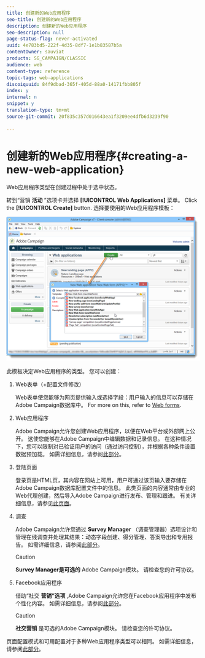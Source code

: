 ```yaml
---
title: 创建新的Web应用程序
seo-title: 创建新的Web应用程序
description: 创建新的Web应用程序
seo-description: null
page-status-flag: never-activated
uuid: 4e783bd5-222f-4d35-8df7-1e1b83587b5a
contentOwner: sauviat
products: SG_CAMPAIGN/CLASSIC
audience: web
content-type: reference
topic-tags: web-applications
discoiquuid: 84f9dbad-365f-405d-88a0-14171fbb805f
index: y
internal: n
snippet: y
translation-type: tm+mt
source-git-commit: 20f835c357d016643ea1f3209ee4dfb6d3239f90

---
```



# 创建新的Web应用程序{#creating-a-new-web-application}

Web应用程序类型在创建过程中处于选中状态。

转到“营销 **活动** ”选项卡并选择 **[!UICONTROL Web Applications]** 菜单。 Click the **[!UICONTROL Create]** button. 选择要使用的Web应用程序模板：

![](assets/webapp_create_from_campaign.png)

此模板决定Web应用程序的类型。 您可以创建：

1. Web表单（+配置文件修改）

   Web表单使您能够为网页提供输入或选择字段：用户输入的信息可以存储在Adobe Campaign数据库中。 For more on this, refer to [Web forms](../../web/using/about-web-forms.md).

1. Web应用程序

   Adobe Campaign允许您创建Web应用程序，以便在Web平台或外部网上公开。 这使您能够在Adobe Campaign中编辑数据和记录信息。 在这种情况下，您可以限制对已验证用户的访问（通过访问控制），并根据各种条件设置数据预加载。 如需详细信息，请参阅[此部分](../../web/using/about-web-applications.md)。

1. 登陆页面

   登录页是HTML页，其内容在网站上可用，用户可通过该页输入要存储在Adobe Campaign数据库配置文件中的信息。 此类页面的内容通常由专业的Web代理创建，然后导入Adobe Campaign进行发布、管理和跟进。 有关详细信息，请参见[此页面](../../web/using/creating-a-landing-page.md)。

1. 调查

   Adobe Campaign允许您通过 **Survey Manager** （调查管理器）选项设计和管理在线调查并处理其结果：动态字段创建、得分管理、答案导出和专用报告。 如需详细信息，请参阅[此部分](../../web/using/about-surveys.md)。

   >[!CAUTION]
   >
   >**Survey Manager是可选的** Adobe Campaign模块。 请检查您的许可协议。

1. Facebook应用程序

   借助“社交 **营销”选项** ,Adobe Campaign允许您在Facebook应用程序中发布个性化内容。 如需详细信息，请参阅[此部分](../../social/using/about-social-marketing.md)。

   >[!CAUTION]
   >
   >**社交营销** 是可选的Adobe Campaign模块。 请检查您的许可协议。

页面配置模式和可用配置对于多种Web应用程序类型可以相同。 如需详细信息，请参阅[此部分](../../web/using/about-web-forms.md)。
